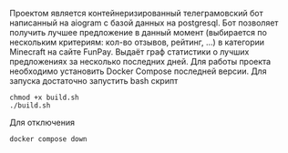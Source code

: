 Проектом является контейнеризированный телеграмовский бот написанный на aiogram с базой данных на postgresql.
Бот позволяет получить лучшее предложение в данный момент (выбирается по нескольким критериям: кол-во отзывов, рейтинг, ...) в категории Minecraft на сайте FunPay. Выдаёт граф статистики о лучших предложениях за несколько последних дней.
Для работы проекта необходимо установить Docker Compose последней версии.
Для запуска достаточно запустить bash скрипт
```shell
chmod +x build.sh
./build.sh
```

Для отключения
```shell
docker compose down
```